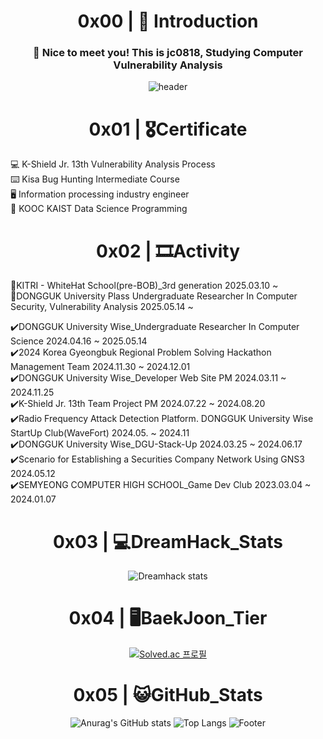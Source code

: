 <div align="center"> 
  
# 0x00 | 👶 Introduction
  
  ### :wave: Nice to meet you! This is jc0818, Studying Computer Vulnerability Analysis
  
![header](https://capsule-render.vercel.app/api?type=waving&color=auto&text=jc0818&fontAlign=50&fontSize=55)
  <br/>
  
# 0x01 | 🎖Certificate
</div>
💻 K-Shield Jr. 13th Vulnerability Analysis Process <br>
⌨️ Kisa Bug Hunting Intermediate Course <br>
🖥 Information processing industry engineer <br>
🏅 KOOC KAIST Data Science Programming <br/>

<div align="center"> 
  
# 0x02 | 🎞️Activity

</div>

🔄️KITRI - WhiteHat School(pre-BOB)_3rd generation 2025.03.10 ~ <br/>
🔄️DONGGUK University Plass Undergraduate Researcher In Computer Security, Vulnerability Analysis 2025.05.14 ~  <br/>

✔️DONGGUK University Wise_Undergraduate Researcher In Computer Science 2024.04.16 ~ 2025.05.14  <br/>
✔️2024 Korea Gyeongbuk Regional Problem Solving Hackathon Management Team 2024.11.30 ~ 2024.12.01 <br/>
✔️DONGGUK University Wise_Developer Web Site PM 2024.03.11 ~ 2024.11.25 <br/> 
✔️K-Shield Jr. 13th Team Project PM 2024.07.22 ~ 2024.08.20 <br/> 
✔️Radio Frequency Attack Detection Platform. DONGGUK University Wise StartUp Club(WaveFort) 2024.05. ~  2024.11 <br/>
✔️DONGGUK University Wise_DGU-Stack-Up 2024.03.25 ~ 2024.06.17 <br/>
✔️Scenario for Establishing a Securities Company Network Using GNS3 2024.05.12<br/>
✔️SEMYEONG COMPUTER HIGH SCHOOL_Game Dev Club 2023.03.04 ~ 2024.01.07 <br/>

<div align="center"> 
  
# 0x03 | 💻DreamHack_Stats 
  
![Dreamhack stats](https://dreamhack-readme-stats.vercel.app/api/stats?username=kjc)

# 0x04 | 🖥BaekJoon_Tier 

[![Solved.ac
프로필](http://mazassumnida.wtf/api/v2/generate_badge?boj=juchan_05)](https://solved.ac/juchan_05)
<br/>

# 0x05 | 😺GitHub_Stats 
![Anurag's GitHub stats](https://github-readme-stats.vercel.app/api?username=jc0818&show_icons=true&theme=radical)
![Top Langs](https://github-readme-stats.vercel.app/api/top-langs/?username=jc0818&layout=compact)
![Footer](https://capsule-render.vercel.app/api?type=waving&color=auto&height=200&section=footer)
<br/>

</div>
